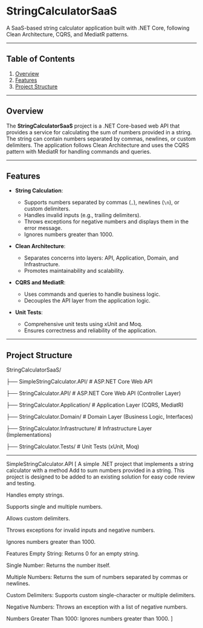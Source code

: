 ﻿# StringCalculatorSaaS

A SaaS-based string calculator application built with .NET Core, following Clean Architecture, CQRS, and MediatR patterns.

---

## Table of Contents

1. [Overview](#overview)
2. [Features](#features)
3. [Project Structure](#project-structure)

---

## Overview

The **StringCalculatorSaaS** project is a .NET Core-based web API that provides a service for calculating the sum of numbers provided in a string. The string can contain numbers separated by commas, newlines, or custom delimiters. The application follows Clean Architecture and uses the CQRS pattern with MediatR for handling commands and queries.

---

## Features

- **String Calculation**:
  - Supports numbers separated by commas (`,`), newlines (`\n`), or custom delimiters.
  - Handles invalid inputs (e.g., trailing delimiters).
  - Throws exceptions for negative numbers and displays them in the error message.
  - Ignores numbers greater than 1000.

- **Clean Architecture**:
  - Separates concerns into layers: API, Application, Domain, and Infrastructure.
  - Promotes maintainability and scalability.

- **CQRS and MediatR**:
  - Uses commands and queries to handle business logic.
  - Decouples the API layer from the application logic.

- **Unit Tests**:
  - Comprehensive unit tests using xUnit and Moq.
  - Ensures correctness and reliability of the application.

---

## Project Structure

StringCalculatorSaaS/

├── SimpleStringCalculator.API/ # ASP.NET Core Web API 

├── StringCalculator.API/ # ASP.NET Core Web API (Controller Layer)

├── StringCalculator.Application/ # Application Layer (CQRS, MediatR)

├── StringCalculator.Domain/ # Domain Layer (Business Logic, Interfaces)

├── StringCalculator.Infrastructure/ # Infrastructure Layer (Implementations)

├── StringCalculator.Tests/ # Unit Tests (xUnit, Moq)


---
SimpleStringCalculator.API
[
A simple .NET project that implements a string calculator with a method Add to sum numbers provided in a string. 
This project is designed to be added to an existing solution for easy code review and testing.

Handles empty strings.

Supports single and multiple numbers.

Allows custom delimiters.

Throws exceptions for invalid inputs and negative numbers.

Ignores numbers greater than 1000.

Features
Empty String: Returns 0 for an empty string.

Single Number: Returns the number itself.

Multiple Numbers: Returns the sum of numbers separated by commas or newlines.

Custom Delimiters: Supports custom single-character or multiple delimiters.

Negative Numbers: Throws an exception with a list of negative numbers.

Numbers Greater Than 1000: Ignores numbers greater than 1000.
]
